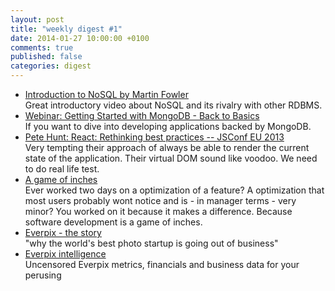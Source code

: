 ```yaml
---
layout: post
title: "weekly digest #1"
date: 2014-01-27 10:00:00 +0100
comments: true
published: false
categories: digest
---
```

- [Introduction to NoSQL by Martin Fowler](http://www.youtube.com/watch?v=qI_g07C_Q5I)  
Great introductory video about NoSQL and its rivalry with other RDBMS. 
- [Webinar: Getting Started with MongoDB - Back to Basics](http://www.mongodb.com/webinar/intro_mongodb_jan14)  
If you want to dive into developing applications backed by MongoDB.
- [Pete Hunt: React: Rethinking best practices -- JSConf EU 2013](http://www.youtube.com/watch?v=x7cQ3mrcKaY)  
Very tempting their approach of always be able to render the current state of the application. Their virtual DOM sound like voodoo. We need to do real life test.
- [A game of inches](http://www.joelonsoftware.com/items/2007/06/07.html)  
Ever worked two days on a optimization of a feature? A optimization that most users probably wont notice and is - in manager terms - very minor? You worked on it because it makes a difference. Because software development is a game of inches.
- [Everpix - the story](http://www.theverge.com/2013/11/5/5039216/everpix-life-and-death-inside-the-worlds-best-photo-startup)  
"why the world's best photo startup is going out of business"
- [Everpix intelligence](https://github.com/everpix/Everpix-Intelligence)  
Uncensored Everpix metrics, financials and business data for your perusing